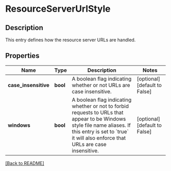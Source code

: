 # ResourceServerUrlStyle

## Description

This entry defines how the resource server URLs are handled.


## Properties

Name | Type | Description | Notes
------------ | ------------- | ------------- | -------------
**case_insensitive** | **bool** | A boolean flag indicating whether or not URLs are case insensitive.  | [optional] [default to False]
**windows** | **bool** | A boolean flag indicating whether or not to forbid requests to URLs that appear to be Windows style file name aliases. If this entry is set to &#x60;true&#x60; it will also enforce that URLs are case insensitive.  | [optional] [default to False]

[[Back to README]](../README.md)



